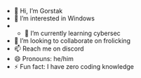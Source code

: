 - 👋 Hi, I’m Gorstak
- 👀 I’m interested in Windows
- - 🌱 I’m currently learning cybersec
- 💞️ I’m looking to collaborate on frolicking
- 📫 Reach me on discord
- 😄 Pronouns: he/him
- ⚡ Fun fact: I have zero coding knowledge

<!---
GorstaksWindows/GorstaksWindows is a ✨ special ✨ repository because its `README.md` (this file) appears on your GitHub profile.
You can click the Preview link to take a look at your changes.
--->
